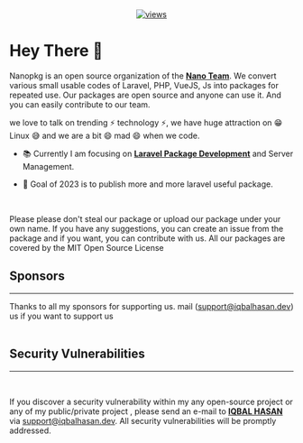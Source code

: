 </br>
</br>
<a href="https://iqbalhasan.dev" traget="_blank">
<center><span style="background:white;" >
<!-- <img title="Nanopkg" src="image/logo.png" alt="IQBAL HASAN"  style="background:white;"  > -->
</span>
</br>
</br>

![views](https://api.iqbalhasan.dev/api/visitor/count-and-svg)

</center>
</a>

# Hey There 👋

Nanopkg is an open source organization of the [**Nano Team**](https://github.com/nano-team). We convert various small usable codes of Laravel, PHP, VueJS, Js into packages for repeated use. Our packages are open source and anyone can use it. And you can easily contribute to our team.

we love to talk on trending ⚡ technology ⚡, we have huge attraction on 😁 Linux 😅 and we are a bit 😄 mad 😄 when we code.

- 📚 Currently I am focusing on [**Laravel Package Development**](https://laravel.com) and Server Management.

- 🎯 Goal of 2023 is to publish more and more laravel useful package.

<br/>

Please please don't steal our package or upload our package under your own name. If you have any suggestions, you can create an issue from the package and if you want, you can contribute with us. All our packages are covered by the MIT Open Source License

## Sponsors

<hr/>

Thanks to all my sponsors for supporting us. mail ([support@iqbalhasan.dev](mailto:support@iqbalhasan.dev)) us if you want to support us
<br>
<br>

## Security Vulnerabilities

<hr/>
<br>

If you discover a security vulnerability within my any open-source project or any of my public/private project , please send an e-mail to [**IQBAL HASAN**](https://iqbalhasan.dev) via [support@iqbalhasan.dev](mailto:support@iqbalhasan.dev). All security vulnerabilities will be promptly addressed.
